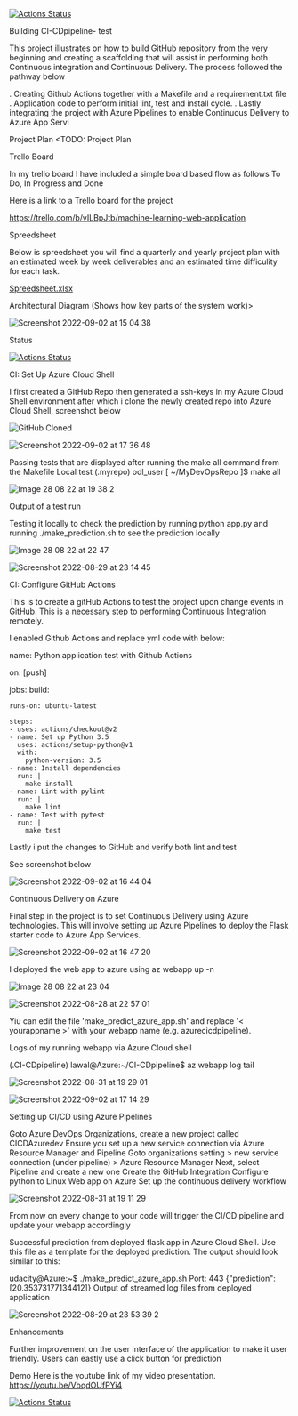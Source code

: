 [![Actions Status](https://github.com/OmmySaleh/MyDevOpsRepo/workflows/Python%20application%20test%20with%20Github%20Actions/badge.svg)](https://github.com/OmmySaleh/MyDevOpsRepo/actions)

Building CI-CDpipeline- test

This project illustrates on how to build GitHub repository from the very beginning and creating a scaffolding that will assist in performing both Continuous integration and Continuous Delivery. The process followed the pathway below

 . Creating Github Actions together with a Makefile and a requirement.txt file
 . Application code to perform initial lint, test and install cycle.
 . Lastly integrating the project with Azure Pipelines to enable Continuous Delivery to Azure App Servi

Project Plan
<TODO: Project Plan

Trello Board

In my trello board I have included a simple board based flow as follows
To Do,
In Progress and
Done

Here is a link to a Trello board for the project

https://trello.com/b/vILBpJtb/machine-learning-web-application

Spreedsheet

Below is spreedsheet you will find a quarterly and yearly project plan with an estimated week by week deliverables and an estimated time difficulity for each task.

[Spreedsheet.xlsx](https://github.com/OmmySaleh/MyDevOpsRepo/files/9478500/Spreedsheet.xlsx)


Architectural Diagram (Shows how key parts of the system work)>

![Screenshot 2022-09-02 at 15 04 38](https://user-images.githubusercontent.com/110615576/188156330-3963226a-997e-4943-bef3-c7e97cf5944e.png)


Status

[![Actions Status](https://github.com/OmmySaleh/MyDevOpsRepo/workflows/Python%20application%20test%20with%20Github%20Actions/badge.svg)](https://github.com/OmmySaleh/MyDevOpsRepo/actions)



CI: Set Up Azure Cloud Shell

I first created a GitHub Repo then generated a ssh-keys in my Azure Cloud Shell environment after which i clone the newly created repo into Azure Cloud Shell, screenshot below

![GitHub Cloned](https://user-images.githubusercontent.com/110615576/188479980-f5d07687-cc11-463f-a86f-cfd1a66589ef.png)

![Screenshot 2022-09-02 at 17 36 48](https://user-images.githubusercontent.com/110615576/188188159-fbfe6c61-4a50-45a4-a00b-4eaabe3a30b0.png)

Passing tests that are displayed after running the make all command from the Makefile
Local test
(.myrepo) odl_user [ ~/MyDevOpsRepo ]$ make all

![Image 28 08 22 at 19 38 2](https://user-images.githubusercontent.com/110615576/188171026-c3432af9-ffcf-442e-bc07-a4d658081a62.jpg)

Output of a test run

Testing it locally to check the prediction by running python app.py and running ./make_prediction.sh to see the prediction locally

![Image 28 08 22 at 22 47](https://user-images.githubusercontent.com/110615576/188171988-3d47df79-3400-424f-8518-a21f6b8a050b.jpg)


![Screenshot 2022-08-29 at 23 14 45](https://user-images.githubusercontent.com/110615576/188172759-f39a92f9-cf7c-4cf4-83f2-9fa502103b0c.jpg)


CI: Configure GitHub Actions

This is to create a gitHub Actions to test the project upon change events in GitHub. This is a necessary step to performing Continuous Integration remotely.

I enabled Github Actions and replace yml code with below:

name: Python application test with Github Actions

on: [push]

jobs:
  build:

    runs-on: ubuntu-latest

    steps:
    - uses: actions/checkout@v2
    - name: Set up Python 3.5
      uses: actions/setup-python@v1
      with:
        python-version: 3.5
    - name: Install dependencies
      run: |
        make install
    - name: Lint with pylint
      run: |
        make lint
    - name: Test with pytest
      run: |
        make test

Lastly i put the changes to GitHub and verify both lint and test

See screenshot below

![Screenshot 2022-09-02 at 16 44 04](https://user-images.githubusercontent.com/110615576/188174657-99ff495a-f714-4fda-8655-5a464630440d.png)


Continuous Delivery on Azure

Final step in the project is to set Continuous Delivery using Azure technologies. This will involve setting up Azure Pipelines to deploy the Flask starter code to Azure App Services.

![Screenshot 2022-09-02 at 16 47 20](https://user-images.githubusercontent.com/110615576/188175495-0f80a9fc-cde7-41ed-be9b-2684574339c8.png)

I deployed the web app to azure using az webapp up -n

![Image 28 08 22 at 23 04](https://user-images.githubusercontent.com/110615576/188177623-9711a029-b8bc-4736-83ac-9c1f5ec0ad8b.jpg)

![Screenshot 2022-08-28 at 22 57 01](https://user-images.githubusercontent.com/110615576/188179100-8011f748-56b4-4d5a-98c0-9c518e57a0db.jpg)

Yiu can edit the file 'make_predict_azure_app.sh' and replace '< yourappname >' with your webapp name (e.g. azurecicdpipeline).

Logs of my running webapp via Azure Cloud shell

(.CI-CDpipeline) lawal@Azure:~/CI-CDpipeline$ az webapp log tail

![Screenshot 2022-08-31 at 19 29 01](https://user-images.githubusercontent.com/110615576/188179944-e8f1ad01-a104-4f03-a062-aee7e22890f9.png)


![Screenshot 2022-09-02 at 17 14 29](https://user-images.githubusercontent.com/110615576/188180665-45547843-f54b-47c9-9957-d913b9787b76.png)


Setting up CI/CD using Azure Pipelines

Goto Azure DevOps Organizations, create a new project called CICDAzuredev
Ensure you set up a new service connection via Azure Resource Manager and Pipeline
Goto organizations setting > new service connection (under pipeline) > Azure Resource Manager
Next, select Pipeline and create a new one
Create the GitHub Integration
Configure python to Linux Web app on Azure
Set up the continuous delivery workflow

![Screenshot 2022-08-31 at 19 11 29](https://user-images.githubusercontent.com/110615576/188181685-f3177cd0-8862-4884-939f-c1959d62389d.png)

From now on every change to your code will trigger the CI/CD pipeline and update your webapp accordingly

Successful prediction from deployed flask app in Azure Cloud Shell. Use this file as a template for the deployed prediction. The output should look similar to this:

udacity@Azure:~$ ./make_predict_azure_app.sh
Port: 443
{"prediction":[20.35373177134412]}
Output of streamed log files from deployed application

![Screenshot 2022-08-29 at 23 53 39 2](https://user-images.githubusercontent.com/110615576/188183713-bd4495d1-e3d7-4022-ad14-45dded946db4.jpg)


Enhancements

Further improvement on the user interface of the application to make it user friendly.
Users can eastly use a click button for prediction

Demo
Here is the youtube link of my video presentation.
https://youtu.be/VbqdOUfPYi4

[![Actions Status](https://github.com/OmmySaleh/MyDevOpsRepo/workflows/Python%20application%20test%20with%20Github%20Actions/badge.svg)](https://github.com/OmmySaleh/MyDevOpsRepo/actions)

